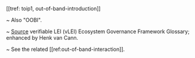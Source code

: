 [[tref: toip1, out-of-band-introduction]]

~ Also "OOBI". 

~ [Source](https://www.gleif.org/vlei/introducing-the-vlei-ecosystem-governance-framework/2023-12-15_vlei-egf-v2.0-glossary_v1.3_final.pdf) verifiable LEI (vLEI) Ecosystem Governance Framework Glossary; enhanced by Henk van Cann.

~ See the related [[ref:out-of-band-interaction]].
